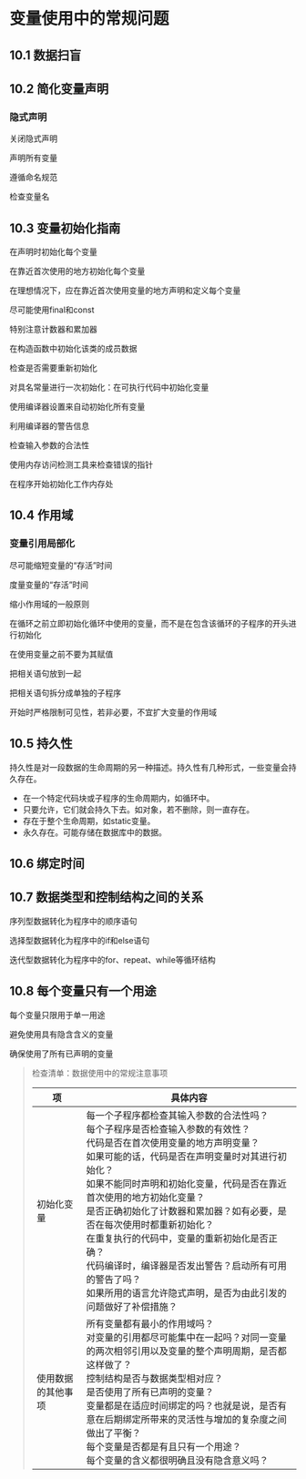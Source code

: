 # 变量使用中的常规问题

## 10.1 数据扫盲

## 10.2 简化变量声明

### 隐式声明

关闭隐式声明

声明所有变量

遵循命名规范

检查变量名

## 10.3 变量初始化指南

在声明时初始化每个变量

在靠近首次使用的地方初始化每个变量

在理想情况下，应在靠近首次使用变量的地方声明和定义每个变量

尽可能使用final和const

特别注意计数器和累加器

在构造函数中初始化该类的成员数据

检查是否需要重新初始化

对具名常量进行一次初始化：在可执行代码中初始化变量

使用编译器设置来自动初始化所有变量

利用编译器的警告信息

检查输入参数的合法性

使用内存访问检测工具来检查错误的指针

在程序开始初始化工作内存处

## 10.4 作用域

### 变量引用局部化

尽可能缩短变量的“存活”时间

度量变量的“存活”时间

缩小作用域的一般原则

在循环之前立即初始化循环中使用的变量，而不是在包含该循环的子程序的开头进行初始化

在使用变量之前不要为其赋值

把相关语句放到一起

把相关语句拆分成单独的子程序

开始时严格限制可见性，若非必要，不宜扩大变量的作用域

## 10.5 持久性

持久性是对一段数据的生命周期的另一种描述。持久性有几种形式，一些变量会持久存在。

* 在一个特定代码块或子程序的生命周期内，如循环中。
* 只要允许，它们就会持久下去。如对象，若不删除，则一直存在。
* 存在于整个生命周期，如static变量。
* 永久存在。可能存储在数据库中的数据。

## 10.6 绑定时间

## 10.7 数据类型和控制结构之间的关系

序列型数据转化为程序中的顺序语句

选择型数据转化为程序中的if和else语句

迭代型数据转化为程序中的for、repeat、while等循环结构

## 10.8 每个变量只有一个用途

每个变量只限用于单一用途

避免使用具有隐含含义的变量

确保使用了所有已声明的变量

> 检查清单：数据使用中的常规注意事项
>
> | 项                 | 具体内容                                                                                                                                                                                                                                                                                                                                                                                                                                                                                                                                 |
> | ------------------ | ---------------------------------------------------------------------------------------------------------------------------------------------------------------------------------------------------------------------------------------------------------------------------------------------------------------------------------------------------------------------------------------------------------------------------------------------------------------------------------------------------------------------------------------- |
> | 初始化变量         | 每一个子程序都检查其输入参数的合法性吗？<br />每个子程序是否检查输入参数的有效性？<br />代码是否在首次使用变量的地方声明变量？<br />如果可能的话，代码是否在声明变量时对其进行初始化？<br />如果不能同时声明和初始化变量，代码是否在靠近首次使用的地方初始化变量？<br />是否正确初始化了计数器和累加器？如有必要，是否在每次使用时都重新初始化？<br />在重复执行的代码中，变量的重新初始化是否正确？<br />代码编译时，编译器是否发出警告？启动所有可用的警告了吗？<br />如果所用的语言允许隐式声明，是否为由此引发的问题做好了补偿措施？ |
> | 使用数据的其他事项 | 所有变量都有最小的作用域吗？<br />对变量的引用都尽可能集中在一起吗？对同一变量的两次相邻引用以及变量的整个声明周期，是否都这样做了？<br />控制结构是否与数据类型相对应？<br />是否使用了所有已声明的变量？<br />变量都是在适应时间绑定的吗？也就是说，是否有意在后期绑定所带来的灵活性与增加的复杂度之间做出了平衡？<br />每个变量是否都是有且只有一个用途？<br />每个变量的含义都很明确且没有隐含意义吗？                                                                                                                               |

